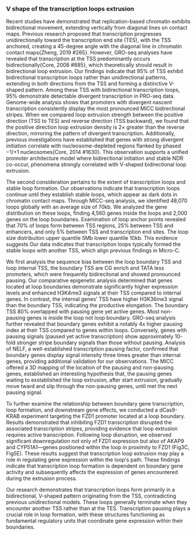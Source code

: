 ### V shape of the transcription loops extrusion

Recent studies have demonstrated that replication-based chromatin exhibits bidirectional movement, extending vertically from diagonal lines on contact maps. Previous research proposed that transcription progresses unidirectionally toward the transcription end site (TES), with the TSS anchored, creating a 45-degree angle with the diagonal line in chromatin contact maps{Zheng, 2019 #265}. However, GRO-seq analyses have revealed that transcription at the TSS predominantly occurs bidirectionally{Core, 2008 #885}, which theoretically should result in bidirectional loop extrusion. Our findings indicate that 95% of TSS exhibit bidirectional transcription loops rather than unidirectional patterns, extending in both directions from the TSS and forming a distinctive V-shaped pattern. Among these TSS with bidirectional transcription loops, 95% demonstrate detectable divergent transcription in PRO-seq data. Genome-wide analysis shows that promoters with divergent nascent transcription consistently display the most pronounced MICC bidirectional stripes. When we compared loop extrusion strength between the positive direction (TSS to TES) and reverse direction (TSS backward), we found that the positive direction loop extrusion density is 2× greater than the reverse direction, mirroring the pattern of divergent transcription. Additionally, previous investigations have established that genes with strong divergent initiation correlate with nucleosome-depleted regions flanked by phased −1/+1 nucleosomes{Core, 2014 #1630}. This observation supports a unified promoter architecture model where bidirectional initiation and stable NDR co-occur, phenomena strongly correlated with V-shaped bidirectional loop extrusion.

The second consideration pertains to the extent of transcription loops and stable loop formation. Our observations indicate that transcription loops continue until they establish stable loops, which appear as dark dots in chromatin contact maps. Through MICC-seq analysis, we identified 48,070 loops globally with an average size of 70kb. We analyzed the gene distribution on these loops, finding 4,560 genes inside the loops and 2,000 genes on the loop boundaries. Examination of loop anchor points revealed that 70% of loops form between TSS regions, 25% between TSS and enhancers, and only 5% between TSS and transcription end sites. The loop size distribuiton upper quantile 5Mb lower quantile 10kb. This evidence suggests Our data indicates that transcription loops typically formed the stable loops with another TSS, which align previous findings in Micro-C. 

We first analysis the sequence bias between the loop boundary TSS and loop internal TSS, the boundary TSS are CG enrich and TATA less promoters, which were frequently bidirecitonal and showed pronounced pausing. Our comparative epigenetic analysis determined that genes located at loop boundaries demonstrate significantly higher expression levels and enhanced H3K4me3 signals at their TSS compared to internal genes. In contrast, the internal genes’ TSS have higher H3K36me3 signal than the boundary TSS, indicating the productive elongation. The boundary TSS 80% overlapped with pausing gene yet active genes. Most non-pausing genes is inside the loop not loop boundary. GRO-seq analysis further revealed that boundary genes exhibit a notably 4x higher pausing index at their TSS compared to genes within loops. Conversely, genes with pausing signals (paused yet active transcription) show approximately 10-fold stronger stripe boundary signals than those without pausing. Analysis of NELF, a well-established transcription pausing factor, confirmed that boundary genes display signal intensity three times greater than internal genes, providing additional validation for our observations. The MICC offered a 3D mapping of the location of the pausing and non-pausing genes, established an interesting hypothesis that, the pausing genes waiting to exstablished the loop extrusion, after start extrusion, gradually move tward and slip through the non-pausing genes, until met the next pausing signal. 

To further examine the relationship between boundary gene transcription, loop formation, and downstream gene effects, we conducted a dCas9-KRAB experiment targeting the FZD1 promoter located at a loop boundary. Results demonstrated that inhibiting FZD1 transcription disrupted the associated transcription stripes, providing evidence that loop extrusion requires active transcription. Following loop disruption, we observed significant downregulation not only of FZD1 expression but also of AKAP9 and CYP51A1—genes positioned within the loop in proximity to FZD1 (Fig3C, Fig5E). These results suggest that transcription loop extrusion may play a role in regulating gene expression within the loop's path. These findings indicate that transcription loop formation is dependent on boundary gene activity and subsequently affects the expression of genes encountered during the extrusion process.

Our research demonstrates that transcription loops form primarily in a bidirectional, V-shaped pattern originating from the TSS, contradicting previous unidirectional models. These loops generally terminate when they encounter another TSS rather than at the TES. Transcription pausing plays a crucial role in loop formation, with these structures functioning as fundamental regulatory units that coordinate gene expression within their boundaries.